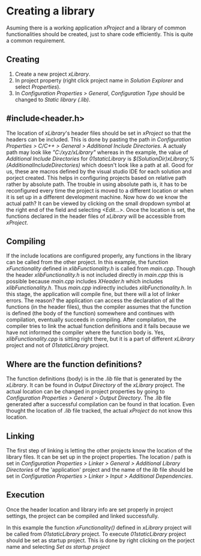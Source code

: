 # Creating a library

Asuming there is a working application *xProject* and a library of common functionalities should be created, just to share code efficiently. This is quite a common requirement.

## Creating 
1. Create a new project *xLibrary*.
2. In project property (right click project name in *Solution Explorer* and select *Properties*).
3. In *Configuration Properties > General*, *Configuration Type* should be changed to *Static library (.lib)*.

## #include<header.h>
The location of *xLibrary*'s header files should be set in *xProject* so that the headers can be included. This is done by pasting the path in *Configuration Properties > C/C++ > General > Additional Include Directories*. A actualy path may look like *"C:/xyz/xLibrary"* whereas in the example, the value of *Additional Include Directories* for *01staticLibrary* is *$(SolutionDir)xLibrary;%(AdditionalIncludeDirectories)* which doesn't look like a path at all. Good for us, these are macros defined by the visual studio IDE for each solution and porject created. This helps in configuring projects based on relative path rather by absolute path. The trouble in using absolute path is, it has to be reconfigured every time the project is moved to a different location or when it is set up in a different development machine. Now how do we know the actual path? It can be viewed by clicking on the small dropdown symbol at the right end of the field and selecting *<Edit...>*. Once the location is set, the functions declared in the header files of *xLibrary* will be accessible from *xProject*.

## Compiling
If the include locations are configured properly, any functions in the library can be called from the other project. In this example, the function *xFunctionality* defined in *xlibFunctionality.h* is called from *main.cpp*. Though the header *xlibFunctionality.h* is not included directly in *main.cpp* this is possible because *main.cpp* includes *XHeader.h* which includes *xlibFunctionality.h*. Thus *main.cpp* indirectly includes *xlibFunctionality.h*. In this stage, the application will compile fine, but there will a lot of linker errors. The reason? the application can access the declaration of all the functions (in the header files), thus the compiler assumes that the function is defined (the body of the function) somewhere and continues with compilation, eventually succeeds in compiling. After compilation, the compiler tries to link the actual function definitions and it fails because we have not informed the compiler where the function body is. Yes, *xlibFunctionality.cpp* is sitting right there, but it is a part of different *xLibrary* project and not of *01staticLibrary* project.

## Where are the function definitions? 
The function definitions (body) is in the *.lib* file that is generated by the *xLibrary*. It can be found in *Output Directory* of the *xLibrary* project. The actual location can be changed in project properties by going to *Configuration Properties > General > Output Directory*. The *.lib* file generated after a successful compilation can be found in that location. Even thought the location of *.lib* file tracked, the actual *xProject* do not know this location.

## Linking
The first step of linking is letting the other projects know the location of the library files. It can be set up in the project properties. The location / path is set in *Configuration Properties > Linker > General > Additional Library Directories* of the 'application' project and the name of the *lib* file should be set in *Configuration Properties > Linker > Input > Additional Dependencies*.

## Execution
Once the header location and library info are set properly in project settings, the project can be compiled and linked successfully.

In this example the function *xFunctionality()* defined in *xLibrary* project will be called from *01staticLibrary* project. To execute *01staticLibrary* project should be set as startup project. This is done by right clicking on the porject name and selecting *Set as startup project*